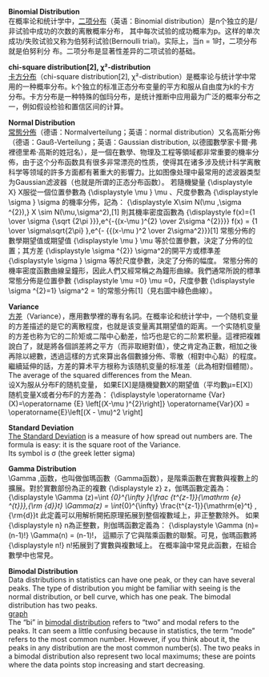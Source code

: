 **Binomial Distribution**  
在概率论和统计学中，[二项分布](https://zh.wikipedia.org/wiki/%E4%BA%8C%E9%A0%85%E5%88%86%E4%BD%88)（英语：Binomial distribution）是n个独立的是/非试验中成功的次数的离散概率分布，
其中每次试验的成功概率为p。这样的单次成功/失败试验又称为伯努利试验(Bernoulli trial)。实际上，当n = 1时，二项分布就是伯努利分
布。二项分布是显著性差异的二项试验的基础。  

**chi-square distribution[2], χ²-distribution**  
[卡方分布](https://zh.wikipedia.org/wiki/%E5%8D%A1%E6%96%B9%E5%88%86%E4%BD%88)（chi-square distribution[2], χ²-distribution）是概率论与统计学中常用的一种概率分布。k个独立的标准正态分布变量的平方和服从自由度为k的卡方分布。卡方分布是一种特殊的伽玛分布，是统计推断中应用最为广泛的概率分布之一，例如假设检验和置信区间的计算。  

**Normal Distribution**   
[常態分佈](https://zh.wikipedia.org/wiki/%E6%AD%A3%E6%80%81%E5%88%86%E5%B8%83)（德语：Normalverteilung；英语：normal distribution）又名高斯分佈（德语：Gauß-Verteilung；英语：Gaussian distribution, 以德國數學家卡爾·弗裡德里希·高斯的姓冠名），是一個在數學、物理及工程等領域都非常重要的機率分佈，由于这个分布函数具有很多非常漂亮的性质，使得其在诸多涉及统计科学离散科学等领域的許多方面都有著重大的影響力。比如图像处理中最常用的滤波器类型为Gaussian滤波器（也就是所谓的正态分布函数）。
若隨機變量 {\displaystyle X} X服從一個位置參數為 {\displaystyle \mu } \mu 、尺度參數為 {\displaystyle \sigma } \sigma 的機率分佈，記為：
{\displaystyle X\sim N(\mu ,\sigma ^{2}),} X \sim N(\mu,\sigma^2),[1]
則其機率密度函數為
{\displaystyle f(x)={1 \over \sigma {\sqrt {2\pi }}}\,e^{-{(x-\mu )^{2} \over 2\sigma ^{2}}}} f(x) = {1 \over \sigma\sqrt{2\pi} }\,e^{- {{(x-\mu )^2 \over 2\sigma^2}}}[1]
常態分佈的數學期望值或期望值 {\displaystyle \mu } \mu 等於位置參數，決定了分佈的位置；其方差 {\displaystyle \sigma ^{2}} \sigma^2的開平方或標準差 {\displaystyle \sigma } \sigma 等於尺度參數，決定了分佈的幅度。
常態分佈的機率密度函數曲線呈鐘形，因此人們又經常稱之為鐘形曲線。我們通常所說的標準常態分佈是位置參數 {\displaystyle \mu =0} \mu =0，尺度參數 {\displaystyle \sigma ^{2}=1} \sigma^2 = 1的常態分佈[1]（見右圖中綠色曲線）。  

**Variance**  
[方差](https://zh.wikipedia.org/wiki/%E6%96%B9%E5%B7%AE)（Variance），應用數學裡的專有名詞。在概率论和统计学中，一个随机变量的方差描述的是它的离散程度，也就是该变量离其期望值的距离。一个实随机变量的方差也称为它的二阶矩或二階中心動差，恰巧也是它的二阶累积量。這裡把複雜說白了，就是將各個誤差將之平方（而非取絕對值），使之肯定為正數，相加之後再除以總數，透過這樣的方式來算出各個數據分佈、零散（相對中心點）的程度。繼續延伸的話，方差的算术平方根称为该随机变量的标准差（此為相對個體間）。  The average of the squared differences from the Mean.   
设X为服从分布F的随机变量， 如果E[X]是隨機變數X的期望值（平均數μ=E[X]）
随机变量X或者分布F的方差為：
{\displaystyle \operatorname {Var} (X)=\operatorname {E} \left[(X-\mu )^{2}\right]} \operatorname{Var}(X) = \operatorname{E}\left[(X - \mu)^2 \right]  

**Standard Deviation**  
[The Standard Deviation](http://www.mathsisfun.com/data/standard-deviation.html) is a measure of how spread out numbers are.
The formula is easy: it is the square root of the Variance.   
Its symbol is σ (the greek letter sigma)   

**Gamma Distribution**   
\Gamma \,函数，也叫做伽瑪函數（Gamma函数），是階乘函數在實數與複數上的擴展。對於實數部份為正的複數 {\displaystyle z} z，伽瑪函數定義為：
{\displaystyle \Gamma (z)=\int _{0}^{\infty }{\frac {t^{z-1}}{\mathrm {e} ^{t}}}\,{\rm {d}}t}  \Gamma(z) = \int_{0}^{\infty} \frac{t^{z-1}}{\mathrm{e}^t} \,{\rm{d}}t
此定義可以用解析開拓原理拓展到整個複數域上，非正整數除外。
如果 {\displaystyle n} n為正整數，則伽瑪函數定義為：
{\displaystyle \Gamma (n)=(n-1)!}  \Gamma(n) = (n-1)!，
這顯示了它與階乘函數的聯繫。可見，伽瑪函數將 {\displaystyle n!} n!拓展到了實數與複數域上。
在概率論中常見此函數，在組合數學中也常見。

**Bimodal Distribution**  
Data distributions in statistics can have one peak, or they can have several peaks. The type of distribution you might be familiar with seeing is the normal distribution, or bell curve, which has one peak. The bimodal distribution has two peaks.  
[graph](http://www.statisticshowto.com/wp-content/uploads/2013/07/Bimodal.png)  
The “bi” in [bimodal distribution](http://www.statisticshowto.com/what-is-a-bimodal-distribution/) refers to “two” and modal refers to the peaks. It can seem a little confusing because in statistics, the term “mode” refers to the most common number. However, if you think about it, the peaks in any distribution are the most common number(s). The two peaks in a bimodal distribution also represent two local maximums; these are points where the data points stop increasing and start decreasing.  
